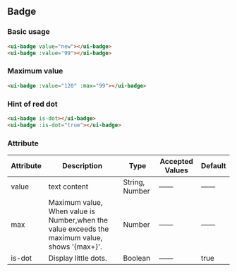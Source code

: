 ## Badge

### Basic usage

```html
<ui-badge value="new"></ui-badge>
<ui-badge :value="99"></ui-badge>
```

### Maximum value
```html
<ui-badge :value="120" :max="99"></ui-badge>
```

### Hint of red dot

```html
<ui-badge is-dot></ui-badge>
<ui-badge :is-dot="true"></ui-badge>
```

### Attribute

| Attribute      | Description    | Type      | Accepted Values       | Default   |
|---------- |-------- |---------- |------------ |-------- |
|value |text content |String, Number |——|—— |
|max |Maximum value, When value is Number,when the value exceeds the maximum value, shows '{max+}'.|Number |——|—— |
|is-dot |Display little dots.|Boolean |—— |true |
